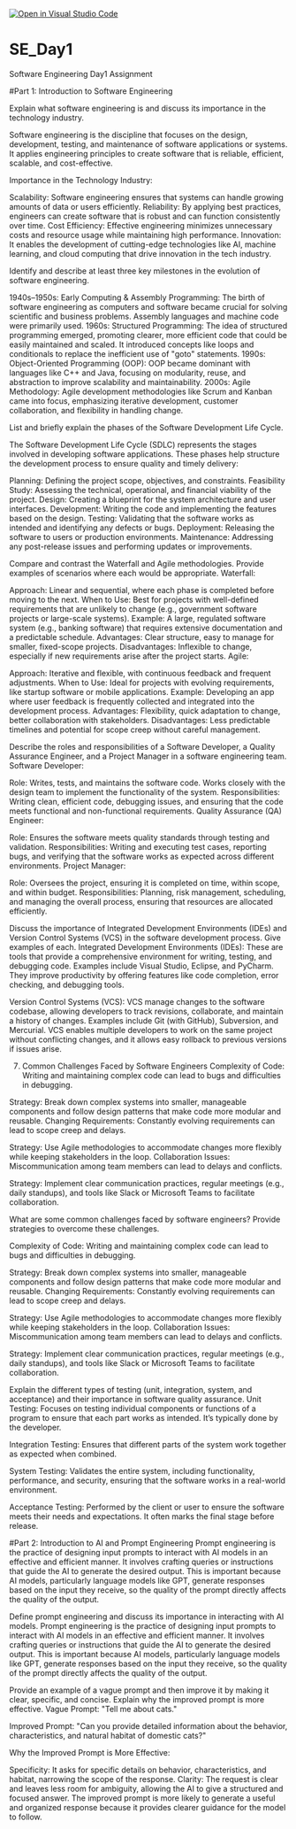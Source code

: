 [![Open in Visual Studio Code](https://classroom.github.com/assets/open-in-vscode-2e0aaae1b6195c2367325f4f02e2d04e9abb55f0b24a779b69b11b9e10269abc.svg)](https://classroom.github.com/online_ide?assignment_repo_id=18396686&assignment_repo_type=AssignmentRepo)
# SE_Day1
Software Engineering Day1 Assignment

#Part 1: Introduction to Software Engineering

Explain what software engineering is and discuss its importance in the technology industry.

Software engineering is the discipline that focuses on the design, development, testing, and maintenance of software applications or systems. It applies engineering principles to create software that is reliable, efficient, scalable, and cost-effective.

Importance in the Technology Industry:

Scalability: Software engineering ensures that systems can handle growing amounts of data or users efficiently.
Reliability: By applying best practices, engineers can create software that is robust and can function consistently over time.
Cost Efficiency: Effective engineering minimizes unnecessary costs and resource usage while maintaining high performance.
Innovation: It enables the development of cutting-edge technologies like AI, machine learning, and cloud computing that drive innovation in the tech industry.


Identify and describe at least three key milestones in the evolution of software engineering.

1940s–1950s: Early Computing & Assembly Programming: The birth of software engineering as computers and software became crucial for solving scientific and business problems. Assembly languages and machine code were primarily used.
1960s: Structured Programming: The idea of structured programming emerged, promoting clearer, more efficient code that could be easily maintained and scaled. It introduced concepts like loops and conditionals to replace the inefficient use of "goto" statements.
1990s: Object-Oriented Programming (OOP): OOP became dominant with languages like C++ and Java, focusing on modularity, reuse, and abstraction to improve scalability and maintainability.
2000s: Agile Methodology: Agile development methodologies like Scrum and Kanban came into focus, emphasizing iterative development, customer collaboration, and flexibility in handling change.



List and briefly explain the phases of the Software Development Life Cycle.

The Software Development Life Cycle (SDLC) represents the stages involved in developing software applications. These phases help structure the development process to ensure quality and timely delivery:

Planning: Defining the project scope, objectives, and constraints.
Feasibility Study: Assessing the technical, operational, and financial viability of the project.
Design: Creating a blueprint for the system architecture and user interfaces.
Development: Writing the code and implementing the features based on the design.
Testing: Validating that the software works as intended and identifying any defects or bugs.
Deployment: Releasing the software to users or production environments.
Maintenance: Addressing any post-release issues and performing updates or improvements.



Compare and contrast the Waterfall and Agile methodologies. Provide examples of scenarios where each would be appropriate.
Waterfall:

Approach: Linear and sequential, where each phase is completed before moving to the next.
When to Use: Best for projects with well-defined requirements that are unlikely to change (e.g., government software projects or large-scale systems).
Example: A large, regulated software system (e.g., banking software) that requires extensive documentation and a predictable schedule.
Advantages: Clear structure, easy to manage for smaller, fixed-scope projects.
Disadvantages: Inflexible to change, especially if new requirements arise after the project starts.
Agile:

Approach: Iterative and flexible, with continuous feedback and frequent adjustments.
When to Use: Ideal for projects with evolving requirements, like startup software or mobile applications.
Example: Developing an app where user feedback is frequently collected and integrated into the development process.
Advantages: Flexibility, quick adaptation to change, better collaboration with stakeholders.
Disadvantages: Less predictable timelines and potential for scope creep without careful management.


Describe the roles and responsibilities of a Software Developer, a Quality Assurance Engineer, and a Project Manager in a software engineering team.
Software Developer:

Role: Writes, tests, and maintains the software code. Works closely with the design team to implement the functionality of the system.
Responsibilities: Writing clean, efficient code, debugging issues, and ensuring that the code meets functional and non-functional requirements.
Quality Assurance (QA) Engineer:

Role: Ensures the software meets quality standards through testing and validation.
Responsibilities: Writing and executing test cases, reporting bugs, and verifying that the software works as expected across different environments.
Project Manager:

Role: Oversees the project, ensuring it is completed on time, within scope, and within budget.
Responsibilities: Planning, risk management, scheduling, and managing the overall process, ensuring that resources are allocated efficiently.

Discuss the importance of Integrated Development Environments (IDEs) and Version Control Systems (VCS) in the software development process. Give examples of each.
Integrated Development Environments (IDEs): These are tools that provide a comprehensive environment for writing, testing, and debugging code. Examples include Visual Studio, Eclipse, and PyCharm. They improve productivity by offering features like code completion, error checking, and debugging tools.

Version Control Systems (VCS): VCS manage changes to the software codebase, allowing developers to track revisions, collaborate, and maintain a history of changes. Examples include Git (with GitHub), Subversion, and Mercurial. VCS enables multiple developers to work on the same project without conflicting changes, and it allows easy rollback to previous versions if issues arise.

7. Common Challenges Faced by Software Engineers
Complexity of Code: Writing and maintaining complex code can lead to bugs and difficulties in debugging.

Strategy: Break down complex systems into smaller, manageable components and follow design patterns that make code more modular and reusable.
Changing Requirements: Constantly evolving requirements can lead to scope creep and delays.

Strategy: Use Agile methodologies to accommodate changes more flexibly while keeping stakeholders in the loop.
Collaboration Issues: Miscommunication among team members can lead to delays and conflicts.

Strategy: Implement clear communication practices, regular meetings (e.g., daily standups), and tools like Slack or Microsoft Teams to facilitate collaboration.



What are some common challenges faced by software engineers? Provide strategies to overcome these challenges.

Complexity of Code: Writing and maintaining complex code can lead to bugs and difficulties in debugging.

Strategy: Break down complex systems into smaller, manageable components and follow design patterns that make code more modular and reusable.
Changing Requirements: Constantly evolving requirements can lead to scope creep and delays.

Strategy: Use Agile methodologies to accommodate changes more flexibly while keeping stakeholders in the loop.
Collaboration Issues: Miscommunication among team members can lead to delays and conflicts.

Strategy: Implement clear communication practices, regular meetings (e.g., daily standups), and tools like Slack or Microsoft Teams to facilitate collaboration.


Explain the different types of testing (unit, integration, system, and acceptance) and their importance in software quality assurance.
Unit Testing: Focuses on testing individual components or functions of a program to ensure that each part works as intended. It’s typically done by the developer.

Integration Testing: Ensures that different parts of the system work together as expected when combined.

System Testing: Validates the entire system, including functionality, performance, and security, ensuring that the software works in a real-world environment.

Acceptance Testing: Performed by the client or user to ensure the software meets their needs and expectations. It often marks the final stage before release.


#Part 2: Introduction to AI and Prompt Engineering
Prompt engineering is the practice of designing input prompts to interact with AI models in an effective and efficient manner. It involves crafting queries or instructions that guide the AI to generate the desired output. This is important because AI models, particularly language models like GPT, generate responses based on the input they receive, so the quality of the prompt directly affects the quality of the output.




Define prompt engineering and discuss its importance in interacting with AI models.
Prompt engineering is the practice of designing input prompts to interact with AI models in an effective and efficient manner. It involves crafting queries or instructions that guide the AI to generate the desired output. This is important because AI models, particularly language models like GPT, generate responses based on the input they receive, so the quality of the prompt directly affects the quality of the output.




Provide an example of a vague prompt and then improve it by making it clear, specific, and concise. Explain why the improved prompt is more effective.
Vague Prompt:
"Tell me about cats."

Improved Prompt:
"Can you provide detailed information about the behavior, characteristics, and natural habitat of domestic cats?"

Why the Improved Prompt is More Effective:

Specificity: It asks for specific details on behavior, characteristics, and habitat, narrowing the scope of the response.
Clarity: The request is clear and leaves less room for ambiguity, allowing the AI to give a structured and focused answer.
The improved prompt is more likely to generate a useful and organized response because it provides clearer guidance for the model to follow.

